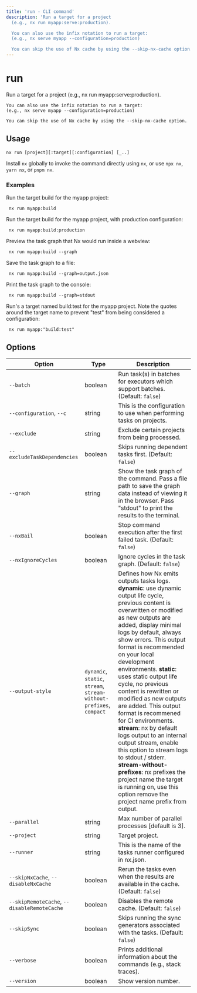 ```yaml
---
title: 'run - CLI command'
description: 'Run a target for a project
  (e.g., nx run myapp:serve:production).

  You can also use the infix notation to run a target:
  (e.g., nx serve myapp --configuration=production)

  You can skip the use of Nx cache by using the --skip-nx-cache option.'
---
```


# run

Run a target for a project
(e.g., nx run myapp:serve:production).

    You can also use the infix notation to run a target:
    (e.g., nx serve myapp --configuration=production)

    You can skip the use of Nx cache by using the --skip-nx-cache option.

## Usage

```shell
nx run [project][:target][:configuration] [_..]
```

Install `nx` globally to invoke the command directly using `nx`, or use `npx nx`, `yarn nx`, or `pnpm nx`.

### Examples

Run the target build for the myapp project:

```shell
 nx run myapp:build
```

Run the target build for the myapp project, with production configuration:

```shell
 nx run myapp:build:production
```

Preview the task graph that Nx would run inside a webview:

```shell
 nx run myapp:build --graph
```

Save the task graph to a file:

```shell
 nx run myapp:build --graph=output.json
```

Print the task graph to the console:

```shell
 nx run myapp:build --graph=stdout
```

Run's a target named build:test for the myapp project. Note the quotes around the target name to prevent "test" from being considered a configuration:

```shell
 nx run myapp:"build:test"
```

## Options

| Option                                      | Type                                                                | Description                                                                                                                                                                                                                                                                                                                                                                                                                                                                                                                                                                                                                                                                                                                                 |
| ------------------------------------------- | ------------------------------------------------------------------- | ------------------------------------------------------------------------------------------------------------------------------------------------------------------------------------------------------------------------------------------------------------------------------------------------------------------------------------------------------------------------------------------------------------------------------------------------------------------------------------------------------------------------------------------------------------------------------------------------------------------------------------------------------------------------------------------------------------------------------------------- |
| `--batch`                                   | boolean                                                             | Run task(s) in batches for executors which support batches. (Default: `false`)                                                                                                                                                                                                                                                                                                                                                                                                                                                                                                                                                                                                                                                              |
| `--configuration`, `--c`                    | string                                                              | This is the configuration to use when performing tasks on projects.                                                                                                                                                                                                                                                                                                                                                                                                                                                                                                                                                                                                                                                                         |
| `--exclude`                                 | string                                                              | Exclude certain projects from being processed.                                                                                                                                                                                                                                                                                                                                                                                                                                                                                                                                                                                                                                                                                              |
| `--excludeTaskDependencies`                 | boolean                                                             | Skips running dependent tasks first. (Default: `false`)                                                                                                                                                                                                                                                                                                                                                                                                                                                                                                                                                                                                                                                                                     |
| `--graph`                                   | string                                                              | Show the task graph of the command. Pass a file path to save the graph data instead of viewing it in the browser. Pass "stdout" to print the results to the terminal.                                                                                                                                                                                                                                                                                                                                                                                                                                                                                                                                                                       |
| `--nxBail`                                  | boolean                                                             | Stop command execution after the first failed task. (Default: `false`)                                                                                                                                                                                                                                                                                                                                                                                                                                                                                                                                                                                                                                                                      |
| `--nxIgnoreCycles`                          | boolean                                                             | Ignore cycles in the task graph. (Default: `false`)                                                                                                                                                                                                                                                                                                                                                                                                                                                                                                                                                                                                                                                                                         |
| `--output-style`                            | `dynamic`, `static`, `stream`, `stream-without-prefixes`, `compact` | Defines how Nx emits outputs tasks logs. **dynamic**: use dynamic output life cycle, previous content is overwritten or modified as new outputs are added, display minimal logs by default, always show errors. This output format is recommended on your local development environments. **static**: uses static output life cycle, no previous content is rewritten or modified as new outputs are added. This output format is recommened for CI environments. **stream**: nx by default logs output to an internal output stream, enable this option to stream logs to stdout / stderr. **stream-without-prefixes**: nx prefixes the project name the target is running on, use this option remove the project name prefix from output. |
| `--parallel`                                | string                                                              | Max number of parallel processes [default is 3].                                                                                                                                                                                                                                                                                                                                                                                                                                                                                                                                                                                                                                                                                            |
| `--project`                                 | string                                                              | Target project.                                                                                                                                                                                                                                                                                                                                                                                                                                                                                                                                                                                                                                                                                                                             |
| `--runner`                                  | string                                                              | This is the name of the tasks runner configured in nx.json.                                                                                                                                                                                                                                                                                                                                                                                                                                                                                                                                                                                                                                                                                 |
| `--skipNxCache`, `--disableNxCache`         | boolean                                                             | Rerun the tasks even when the results are available in the cache. (Default: `false`)                                                                                                                                                                                                                                                                                                                                                                                                                                                                                                                                                                                                                                                        |
| `--skipRemoteCache`, `--disableRemoteCache` | boolean                                                             | Disables the remote cache. (Default: `false`)                                                                                                                                                                                                                                                                                                                                                                                                                                                                                                                                                                                                                                                                                               |
| `--skipSync`                                | boolean                                                             | Skips running the sync generators associated with the tasks. (Default: `false`)                                                                                                                                                                                                                                                                                                                                                                                                                                                                                                                                                                                                                                                             |
| `--verbose`                                 | boolean                                                             | Prints additional information about the commands (e.g., stack traces).                                                                                                                                                                                                                                                                                                                                                                                                                                                                                                                                                                                                                                                                      |
| `--version`                                 | boolean                                                             | Show version number.                                                                                                                                                                                                                                                                                                                                                                                                                                                                                                                                                                                                                                                                                                                        |
